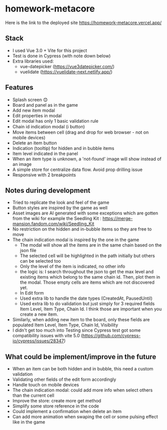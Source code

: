 # homework-metacore


Here is the link to the deployed site
https://homework-metacore.vercel.app/


## Stack

- I used Vue 3.0 + Vite for this project
- Test is done in Cypress (with note down below)
- Extra libraries used:
    - vue-datepicker (https://vue3datepicker.com/)
    - vuelidate (https://vuelidate-next.netlify.app/)

## Features

- Splash screen 😊
- Board and panel as in the game
- Add new item modal
- Edit properties in modal
- Edit modal has only 1 basic validation rule
- Chain id indication modal (ℹ️ button)
- Move items between cell (drag and drop for web browser - not on mobile devices)
- Delete an item button
- Indication (tooltip) for hidden and in bubble items
- Item level indicated in the panel
- When an item type is unknown, a 'not-found' image will show instead of an image
- A simple store for centralize data flow. Avoid prop drilling issue
- Responsive with 2 breakpoints
  
## Notes during development
- Tried to replicate the look and feel of the game
- Button styles are inspired by the game as well
- Asset images are AI generated with some exceptions which are gotten from the wiki
for example the Seedling Kit : https://merge-mansion.fandom.com/wiki/Seedling_Kit
- No restriction on the hidden and in-bubble items so they are free to move
- The chain indication modal is inspired by the one in the game
    - The modal will show all the items are in the same chain based on the json file
    - The selected cell will be highlighted in the path initially but others can be selected too
    - Only the level of the item is indicated, no other info
    - the logic is: I search throughout the json to get the max level and existing items which belong to the same chain id. Then, plot them in the modal. Those empty cells are items which are not discovered yet.
    - In Edit form
    - Used extra lib to handle the date types (CreatedAt, PausedUntil)
    - Used extra lib to do validation but just simply for 3 required fields Item Level, Item Type, Chain Id. I think those are important when you create a new item.
- Similarly, when adding new item to the board, only these fields are populated Item Level, Item Type, Chain Id, Visibility
- I didn't get too much into Testing since Cypress test got some compatibility issues with vite 5.0 (https://github.com/cypress-io/cypress/issues/28347)
## What could be implement/improve in the future
- When an item can be both hidden and in bubble, this need a custom validation
- Validating other fields of the edit form accordingly
- Handle touch on mobile devices
- The chain indication modal: could add more info when select others than the current cell
- Improve the store: create more get method
- Simplify some store reference in the code
- Could implement a confirmation when delete an item
- Can add more animation when swaping the cell or some pulsing effect like in the game

